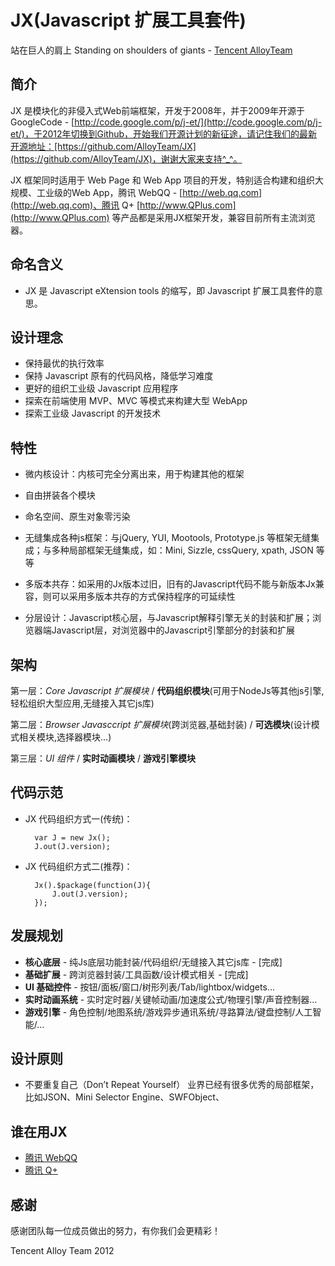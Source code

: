 JX(Javascript 扩展工具套件)
===================================================
站在巨人的肩上 Standing on shoulders of giants - [Tencent AlloyTeam](http://www.AlloyTeam.com/)

## 简介

JX 是模块化的非侵入式Web前端框架，开发于2008年，并于2009年开源于GoogleCode - [http://code.google.com/p/j-et/](http://code.google.com/p/j-et/)，于2012年切换到Github，开始我们开源计划的新征途，请记住我们的最新开源地址：[https://github.com/AlloyTeam/JX](https://github.com/AlloyTeam/JX)，谢谢大家来支持^_^。


JX 框架同时适用于 Web Page 和 Web App 项目的开发，特别适合构建和组织大规模、工业级的Web App，腾讯 WebQQ - [http://web.qq.com](http://web.qq.com)、腾讯 Q+ [http://www.QPlus.com](http://www.QPlus.com) 等产品都是采用JX框架开发，兼容目前所有主流浏览器。

## 命名含义
 * JX 是 Javascript eXtension tools 的缩写，即 Javascript 扩展工具套件的意思。


## 设计理念
 * 保持最优的执行效率
 * 保持 Javascript 原有的代码风格，降低学习难度
 * 更好的组织工业级 Javascript 应用程序
 * 探索在前端使用 MVP、MVC 等模式来构建大型 WebApp
 * 探索工业级 Javascript 的开发技术



## 特性

- 微内核设计：内核可完全分离出来，用于构建其他的框架
  
- 自由拼装各个模块

- 命名空间、原生对象零污染

- 无缝集成各种js框架：与jQuery, YUI, Mootools, Prototype.js 等框架无缝集成；与多种局部框架无缝集成，如：Mini, Sizzle, cssQuery, xpath, JSON 等等
  
- 多版本共存：如采用的Jx版本过旧，旧有的Javascript代码不能与新版本Jx兼容，则可以采用多版本共存的方式保持程序的可延续性

- 分层设计：Javascript核心层，与Javascript解释引擎无关的封装和扩展；浏览器端Javascript层，对浏览器中的Javascript引擎部分的封装和扩展


## 架构

第一层：*Core Javascript 扩展模块* / **代码组织模块**(可用于NodeJs等其他js引擎,轻松组织大型应用,无缝接入其它js库)
 
第二层：*Browser Javasccript 扩展模块*(跨浏览器,基础封装) / **可选模块**(设计模式相关模块,选择器模块...)
 
第三层：*UI 组件* / **实时动画模块** / **游戏引擎模块**


## 代码示范
- JX 代码组织方式一(传统)：

		var J = new Jx();
		J.out(J.version);
	
- JX 代码组织方式二(推荐)：

		Jx().$package(function(J){
			J.out(J.version);
		});



## 发展规划
 - **核心底层** - 纯Js底层功能封装/代码组织/无缝接入其它js库 - [完成]
 - **基础扩展** - 跨浏览器封装/工具函数/设计模式相关 - [完成]
 - **UI 基础控件** - 按钮/面板/窗口/树形列表/Tab/lightbox/widgets...
 - **实时动画系统** - 实时定时器/关键帧动画/加速度公式/物理引擎/声音控制器...
 - **游戏引擎** - 角色控制/地图系统/游戏异步通讯系统/寻路算法/键盘控制/人工智能/...
 

## 设计原则
- 不要重复自己（Don’t Repeat Yourself）
业界已经有很多优秀的局部框架，比如JSON、Mini Selector Engine、SWFObject、

## 谁在用JX
- [腾讯 WebQQ](http://web.qq.com)
- [腾讯 Q+](http://www.qplus.com)


## 感谢

感谢团队每一位成员做出的努力，有你我们会更精彩！


Tencent Alloy Team 2012
